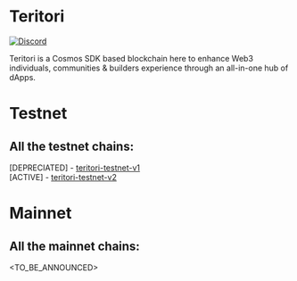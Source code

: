 # Teritori  
[![Discord](https://badgen.net/badge/icon/discord?icon=discord&label)](https://discord.gg/teritori)

Teritori is a Cosmos SDK based blockchain here to enhance Web3 individuals, communities & builders experience through an all-in-one hub of dApps.  

# Testnet  

## All the testnet chains:  
[DEPRECIATED] - [teritori-testnet-v1](https://github.com/TERITORI/teritori-chain/tree/main/testnet/teritori-testnet-v1)  
[ACTIVE] - [teritori-testnet-v2](https://github.com/TERITORI/teritori-chain/tree/main/testnet/teritori-testnet-v2)  

# Mainnet  

## All the mainnet chains:  
<TO_BE_ANNOUNCED>  
